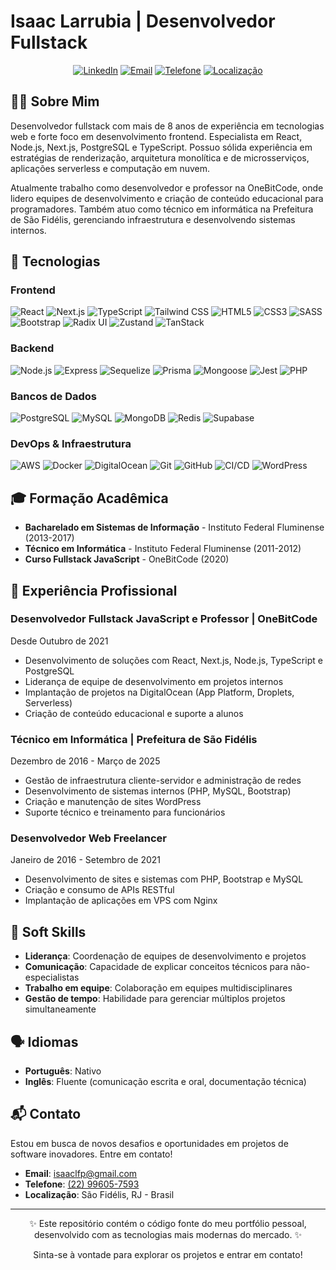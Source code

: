 # Isaac Larrubia | Desenvolvedor Fullstack

<div align="center">
  
[![LinkedIn](https://img.shields.io/badge/LinkedIn-isaaclarrubia-blue?style=flat-square&logo=linkedin)](https://linkedin.com/in/isaaclarrubia)
[![Email](https://img.shields.io/badge/Email-isaaclfp%40gmail.com-red?style=flat-square&logo=gmail)](mailto:isaaclfp@gmail.com)
[![Telefone](https://img.shields.io/badge/Telefone-%2B55%2022%2099605--7593-green?style=flat-square&logo=whatsapp)](tel:+5522996057593)
[![Localização](https://img.shields.io/badge/Localização-São%20Fidélis,%20RJ-orange?style=flat-square&logo=google-maps)](https://goo.gl/maps/SaoFidelis)

</div>

## 👨‍💻 Sobre Mim

Desenvolvedor fullstack com mais de 8 anos de experiência em tecnologias web e forte foco em desenvolvimento frontend. Especialista em React, Node.js, Next.js, PostgreSQL e TypeScript. Possuo sólida experiência em estratégias de renderização, arquitetura monolítica e de microsserviços, aplicações serverless e computação em nuvem.

Atualmente trabalho como desenvolvedor e professor na OneBitCode, onde lidero equipes de desenvolvimento e criação de conteúdo educacional para programadores. Também atuo como técnico em informática na Prefeitura de São Fidélis, gerenciando infraestrutura e desenvolvendo sistemas internos.

## 🚀 Tecnologias

### Frontend

![React](https://img.shields.io/badge/-React-61DAFB?style=flat-square&logo=react&logoColor=black)
![Next.js](https://img.shields.io/badge/-Next.js-000000?style=flat-square&logo=next.js)
![TypeScript](https://img.shields.io/badge/-TypeScript-3178C6?style=flat-square&logo=typescript&logoColor=white)
![Tailwind CSS](https://img.shields.io/badge/-Tailwind-38B2AC?style=flat-square&logo=tailwind-css&logoColor=white)
![HTML5](https://img.shields.io/badge/-HTML5-E34F26?style=flat-square&logo=html5&logoColor=white)
![CSS3](https://img.shields.io/badge/-CSS3-1572B6?style=flat-square&logo=css3)
![SASS](https://img.shields.io/badge/-SASS-CC6699?style=flat-square&logo=sass&logoColor=white)
![Bootstrap](https://img.shields.io/badge/-Bootstrap-7952B3?style=flat-square&logo=bootstrap&logoColor=white)
![Radix UI](https://img.shields.io/badge/-Radix%20UI-161618?style=flat-square&logo=radix-ui&logoColor=white)
![Zustand](https://img.shields.io/badge/-Zustand-brown?style=flat-square)
![TanStack](https://img.shields.io/badge/-TanStack-FF4154?style=flat-square)

### Backend

![Node.js](https://img.shields.io/badge/-Node.js-339933?style=flat-square&logo=node.js&logoColor=white)
![Express](https://img.shields.io/badge/-Express-000000?style=flat-square&logo=express)
![Sequelize](https://img.shields.io/badge/-Sequelize-52B0E7?style=flat-square&logo=sequelize&logoColor=white)
![Prisma](https://img.shields.io/badge/-Prisma-2D3748?style=flat-square&logo=prisma&logoColor=white)
![Mongoose](https://img.shields.io/badge/-Mongoose-880000?style=flat-square&logo=mongoose)
![Jest](https://img.shields.io/badge/-Jest-C21325?style=flat-square&logo=jest&logoColor=white)
![PHP](https://img.shields.io/badge/-PHP-777BB4?style=flat-square&logo=php&logoColor=white)

### Bancos de Dados

![PostgreSQL](https://img.shields.io/badge/-PostgreSQL-336791?style=flat-square&logo=postgresql&logoColor=white)
![MySQL](https://img.shields.io/badge/-MySQL-4479A1?style=flat-square&logo=mysql&logoColor=white)
![MongoDB](https://img.shields.io/badge/-MongoDB-47A248?style=flat-square&logo=mongodb&logoColor=white)
![Redis](https://img.shields.io/badge/-Redis-DC382D?style=flat-square&logo=redis&logoColor=white)
![Supabase](https://img.shields.io/badge/-Supabase-3ECF8E?style=flat-square&logo=supabase&logoColor=white)

### DevOps & Infraestrutura

![AWS](https://img.shields.io/badge/-AWS-232F3E?style=flat-square&logo=amazon-aws)
![Docker](https://img.shields.io/badge/-Docker-2496ED?style=flat-square&logo=docker&logoColor=white)
![DigitalOcean](https://img.shields.io/badge/-DigitalOcean-0080FF?style=flat-square&logo=digitalocean&logoColor=white)
![Git](https://img.shields.io/badge/-Git-F05032?style=flat-square&logo=git&logoColor=white)
![GitHub](https://img.shields.io/badge/-GitHub-181717?style=flat-square&logo=github)
![CI/CD](https://img.shields.io/badge/-CI%2FCD-4285F4?style=flat-square&logo=jenkins&logoColor=white)
![WordPress](https://img.shields.io/badge/-WordPress-21759B?style=flat-square&logo=wordpress&logoColor=white)

## 🎓 Formação Acadêmica

- **Bacharelado em Sistemas de Informação** - Instituto Federal Fluminense (2013-2017)
- **Técnico em Informática** - Instituto Federal Fluminense (2011-2012)
- **Curso Fullstack JavaScript** - OneBitCode (2020)

## 💼 Experiência Profissional

### Desenvolvedor Fullstack JavaScript e Professor | OneBitCode

Desde Outubro de 2021

- Desenvolvimento de soluções com React, Next.js, Node.js, TypeScript e PostgreSQL
- Liderança de equipe de desenvolvimento em projetos internos
- Implantação de projetos na DigitalOcean (App Platform, Droplets, Serverless)
- Criação de conteúdo educacional e suporte a alunos

### Técnico em Informática | Prefeitura de São Fidélis

Dezembro de 2016 - Março de 2025

- Gestão de infraestrutura cliente-servidor e administração de redes
- Desenvolvimento de sistemas internos (PHP, MySQL, Bootstrap)
- Criação e manutenção de sites WordPress
- Suporte técnico e treinamento para funcionários

### Desenvolvedor Web Freelancer

Janeiro de 2016 - Setembro de 2021

- Desenvolvimento de sites e sistemas com PHP, Bootstrap e MySQL
- Criação e consumo de APIs RESTful
- Implantação de aplicações em VPS com Nginx

## 🌟 Soft Skills

- **Liderança**: Coordenação de equipes de desenvolvimento e projetos
- **Comunicação**: Capacidade de explicar conceitos técnicos para não-especialistas
- **Trabalho em equipe**: Colaboração em equipes multidisciplinares
- **Gestão de tempo**: Habilidade para gerenciar múltiplos projetos simultaneamente

## 🗣️ Idiomas

- **Português**: Nativo
- **Inglês**: Fluente (comunicação escrita e oral, documentação técnica)

## 📬 Contato

Estou em busca de novos desafios e oportunidades em projetos de software inovadores. Entre em contato!

- **Email**: [isaaclfp@gmail.com](mailto:isaaclfp@gmail.com)
- **Telefone**: [(22) 99605-7593](tel:+5522996057593)
- **Localização**: São Fidélis, RJ - Brasil

---

<div align="center">
  <p>✨ Este repositório contém o código fonte do meu portfólio pessoal, desenvolvido com as tecnologias mais modernas do mercado. ✨</p>
  <p>Sinta-se à vontade para explorar os projetos e entrar em contato!</p>
</div>
